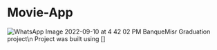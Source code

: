 # Movie-App
![WhatsApp Image 2022-09-10 at 4 42 02 PM](https://user-images.githubusercontent.com/69871727/190508209-2bd65e82-ce4d-4f2a-8b53-f17fbee0b55c.jpeg)
BanqueMisr Graduation project\n
Project was built using
[] 
